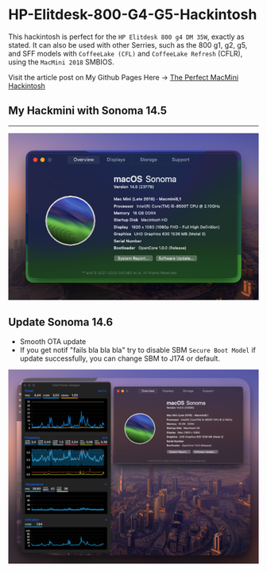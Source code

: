 # HP-Elitdesk-800-G4-G5-Hackintosh
This hackintosh is perfect for the `HP Elitdesk 800 g4 DM 35W`, exactly as stated. It can also be used with other Serries, such as the 800 g1, g2, g5, and SFF models with `CoffeeLake (CFL)` and `CoffeeLake Refresh` (CFLR), using the `MacMini 2018` SMBIOS.

Visit the article post on My Github Pages Here -> [The Perfect MacMini Hackintosh](https://caturmahdialfurqon.github.io/posts/The-perfect-macmini-HACKINTOSH/)

## My Hackmini with Sonoma 14.5
<hr>
<img src="/imgs/Screenshot 2024-08-03 at 07.41.49.png" width=600>
<br>

## Update Sonoma 14.6

- Smooth OTA update
- If you get notif "fails bla bla bla"
  try to disable SBM `Secure Boot Model`
  if update successfully, you can change SBM to J174 or default.

<img src="/imgs/Screenshot 2024-08-03 at 07.27.01.png" width=600>

